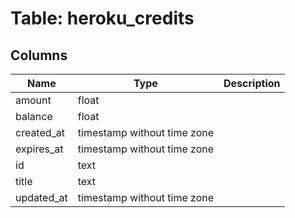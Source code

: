 
# Table: heroku_credits

## Columns
| Name        | Type           | Description  |
| ------------- | ------------- | -----  |
|amount|float||
|balance|float||
|created_at|timestamp without time zone||
|expires_at|timestamp without time zone||
|id|text||
|title|text||
|updated_at|timestamp without time zone||
